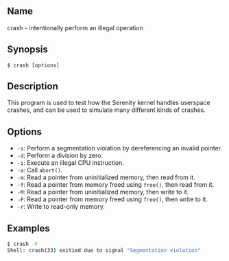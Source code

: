 ## Name

crash - intentionally perform an illegal operation

## Synopsis

```**sh
$ crash [options]
```

## Description

This program is used to test how the Serenity kernel handles userspace crashes,
and can be used to simulate many different kinds of crashes.

## Options

- `-s`: Perform a segmentation violation by dereferencing an invalid pointer.
- `-d`: Perform a division by zero.
- `-i`: Execute an illegal CPU instruction.
- `-a`: Call `abort()`.
- `-m`: Read a pointer from uninitialized memory, then read from it.
- `-f`: Read a pointer from memory freed using `free()`, then read from it.
- `-M`: Read a pointer from uninitialized memory, then write to it.
- `-F`: Read a pointer from memory freed using `free()`, then write to it.
- `-r`: Write to read-only memory.

## Examples

```sh
$ crash -F
Shell: crash(33) exitied due to signal "Segmentation violation"
```
